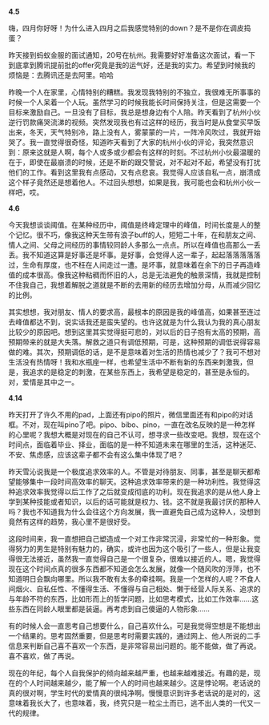 **4.5**

嗨，四月你好呀！为什么进入四月之后我感觉特别的down？是不是你在调皮捣蛋？

昨天接到蚂蚁金服的面试通知，20号在杭州。我需要好好准备这次面试，看一下到底拿到腾讯提前批的offer究竟是我的运气好，还是我的实力。希望到时候我的烦恼是：去腾讯还是去阿里。哈哈

昨晚一个人在家里，心情特别的糟糕。我发现我特别的不独立，我很难无所事事的时候一个人呆着一个人玩。虽然学习的时候我能长时间保持关注，但是这需要一个目标来激励自己。一旦没有了目标，我总是想身边有个人陪。昨天看到了杭州小伙逆行罚款痛哭流涕的视频。突然发现我也有过这样的经历，我当时是从食堂买早饭出来，冬天，天气特别冷，路上没有人，雾蒙蒙的一片，一阵冷风吹过，我就开始哭了。我一直觉得很奇怪，知道昨天看到了大家的杭州小伙的评论，我突然意识到：原来这就是人啊，每个人或多或少都会有这样的时刻。不过杭州小伙最温暖的在于，即使在最崩溃的时候，还是不断的跟交警说，对不起对不起，希望没有打扰他们的工作。看到这里我有点感动，又有点悲哀。我觉得人应该自私一点，崩溃成这个样子竟然还是想着他人。不过回头想想，如果是我，我可能也会和杭州小伙一样吧，哎。

**4.6**

今天我想谈谈阈值。在某种经历中，阈值是终峰定理中的峰值，时间长度是人的整个记忆。很不巧，像我这种天生带有浪子buff的人，短短二十年，在和朋友之间、情人之间、父母之间经历的事情较同龄人多那么一点点。所以在峰值也高那么一丢丢。我不知道这算是好事还是坏事。是好事，会觉得人这一辈子，起起落落落落落过，生命有厚度，也不枉在人间走过一遭。是坏事，就意味着在余下的日子再造峰值的成本很高。像我这种粘稠而怀旧的人，总是无法避免的触景深情，我就是控制不住我自己，我想着解脱之道就是不断的去用新的经历去增加分母，从而减少回忆的比例。

其实想想，我对朋友、情人的要求高，最根本的原因是我的峰值高，如果甚至连过去峰值都达不到，说实话我还是蛮失望的。也许这就是为什么我认为我的真心朋友比较少的原因吧。想到这里其实觉得挺可悲的，对以后的日子抱有太高的预期，高预期带来的就是大失落。解救之道只有调低预期，可是，这种预期的调低说得容易做的难。其次，预期调低的话，是不是意味着对生活的热情也减少了？我可不想对生活没有热情呀！我和水瓶座一样，也希望生活中不断有新的东西来刺激我，但是，我追求的是稳定的刺激，在某些东西上，我希望是稳定的，甚至是永恒的。对，爱情是其中之一。

**4.14**

昨天打开了许久不用的pad，上面还有pipo的照片，微信里面还有和pipo的对话框。不对，现在叫pino了吧。pipo、bibo、pino，一直在改名反映的是一种怎样的心里呢？我想大概是对现在的自己不认可，想寻求一些改变吧。我想，现在这个时间点，面临着毕业、择业，面临的是一种不知道未来在哪里的生活，这种迷茫、不安、焦虑感，应该这辈子都不会有这么集中体现了吧？

昨天雪沁说我是一个极度追求效率的人。不管是对待朋友、同事，甚至是聊天都希望能够集中一段时间高效率的聊天。这种追求效率带来的是一种功利性。我觉得这种追求效率我觉得以后工作了之后就变成彻底的功利。现在我追求的是从他人身上学到某种技能或者知识，以后的话可能就是权力、钱。这不就是我最讨厌的那种人吗？我也不知道我为什么会往这个方向发展，我一直避免自己成为这种人，没想到竟然有这样的趋势，我心里不是很好受。

这段时间来，我一直想把自己塑造成一个对工作非常沉浸，非常忙的一种形象。觉得努力的男生是特别有魅力的，确实，或许也因为这个吸引了一些人，但是让我变得很无法接近，虽然我一直觉得自己是一个很复杂，很难以接近的人。嗯，我觉得现在这个时间点真的很多东西都不知道会怎么发展，就像一个随风吹的浮萍，也不知道明日会飘向哪里。所以我不敢有太多的牵挂啊。我是一个怎样的人呢？不食人间烟火、自私任性、不懂得生活、不懂得与自己相处、懒于经营人际关系、追求的与年龄不符的东西，比如形而上的哲学问题，比如思考模式，比如工作效率……这些东西在同龄人眼里都是装逼。再考虑到自己傻逼的人物形象……

有的时候人会一直思考自己想要什么，自己喜欢什么。可是我觉得空想是不能想出一个结果的。思考固然重要，但是思考时需要实践的，通过网上、他人所说的二手信息来判断自己喜不喜欢一个东西，是非常容易出问题的。能不能做，做了再说。喜不喜欢，做了再说。

现在的年纪，每个人自我保护的倾向越来越严重，也越来越难接近。有趣的是，现在的个人时间越来越少，能了解一个人的时间也越来越少。这是悖论啊。老话说的真的很对啊，学生时代的爱情真的很纯净啊。慢慢意识到许多老话说的是对的，这意味着我长大了，也意味着，我，终究只是一粒尘土而已，逃不出人类的一代又一代的规律。
<!--stackedit_data:
eyJoaXN0b3J5IjpbMTM2Nzk0MzA2OSwxMzQ2Njg0MTEsLTQ2Mj
I0OTg2NSwxMDQ3NTM1ODEsNjMxOTg3MSw0ODY3OTQzNTQsLTE4
NDg4ODUxNjhdfQ==
-->